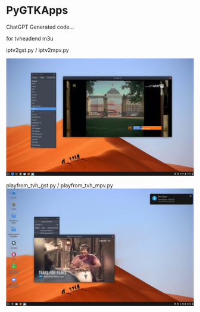 # PyGTKApps

ChatGPT Generated code...

for tvheadend m3u

iptv2gst.py / iptv2mpv.py 


<img width="964" alt="diseqc" src="https://github.com/stpf99/PyGTKApps/blob/9e074f3c4028af0b59d66e48bbe9834f00af833c/iptv.png">



playfrom_tvh_gst.py / playfrom_tvh_mpv.py
<img width="964" alt="diseqc" src="https://github.com/stpf99/PyGTKApps/blob/a85f04e4f41e5684f904d7a16faacd36a9864a6a/play_from_tvh_2.png">

